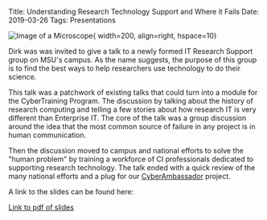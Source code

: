 Title: Understanding Research Technology Support and Where it Fails
Date: 2019-03-26
Tags: Presentations

![Image of a Microscope](//colbrydi.github.io/images/Microscope.png){ width=200, align=right, hspace=10}

Dirk was was invited to give a talk to a newly formed IT Research Support group on MSU's campus.  As the name suggests, the purpose of this group is to find the best ways to help researchers use technology to do their science.  

This talk was a patchwork of existing talks that could turn into a module for the CyberTraining Program.  The discussion by talking about the history of research computing  and  telling a few stories about how research IT is very different than Enterprise IT.  The core of the talk was a group discussion around the idea that the  most common source of failure in any project is in human communication.

Then the discussion moved to campus and national efforts to solve the "human problem" by training a workforce of CI professionals dedicated to supporting research technology.  The talk ended with a quick review of the many national efforts and a plug for our [CyberAmbassador](https://colbrydi.github.io/cyberambassadors/) project.

A link to the slides can be found here:

[Link to pdf of slides](//colbrydi.github.io/cyberambassadors/images/20190326_IT_Research_support_Talk.pdf)
